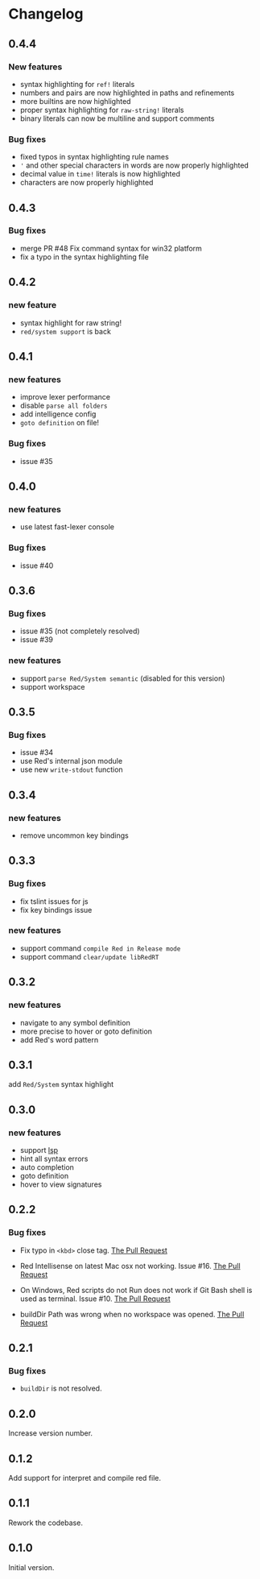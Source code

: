 # Changelog

## 0.4.4

### New features

* syntax highlighting for `ref!` literals
* numbers and pairs are now highlighted in paths and refinements
* more builtins are now highlighted
* proper syntax highlighting for `raw-string!` literals
* binary literals can now be multiline and support comments

### Bug fixes

* fixed typos in syntax highlighting rule names
* `'` and other special characters in words are now properly highlighted
* decimal value in `time!` literals is now highlighted
* characters are now properly highlighted

## 0.4.3

### Bug fixes

* merge PR #48 Fix command syntax for win32 platform
* fix a typo in the syntax highlighting file

## 0.4.2

### new feature

* syntax highlight for raw string!
* `red/system support` is back

## 0.4.1

### new features

* improve lexer performance
* disable `parse all folders`
* add intelligence config
* `goto definition` on file!

### Bug fixes

* issue #35

## 0.4.0

### new features

* use latest fast-lexer console

### Bug fixes

* issue #40

## 0.3.6

### Bug fixes

* issue #35 (not completely resolved)
* issue #39

### new features
* support `parse Red/System semantic` (disabled for this version)
* support workspace

## 0.3.5

### Bug fixes

* issue #34
* use Red's internal json module
* use new `write-stdout` function

## 0.3.4

### new features

* remove uncommon key bindings

## 0.3.3

### Bug fixes

* fix tslint issues for js
* fix key bindings issue

### new features

* support command `compile Red in Release mode`
* support command `clear/update libRedRT`


## 0.3.2

### new features

* navigate to any symbol definition
* more precise to hover or goto definition
* add Red's word pattern

## 0.3.1

add `Red/System` syntax highlight

## 0.3.0

### new features

* support [lsp](https://langserver.org/)
* hint all syntax errors
* auto completion
* goto definition
* hover to view signatures

## 0.2.2

### Bug fixes

* Fix typo in `<kbd>` close tag. [The Pull Request](https://github.com/red/VScode-extension/pull/19)

* Red Intellisense on latest Mac osx not working. Issue #16. [The Pull Request](https://github.com/red/VScode-extension/pull/18)

* On Windows, Red scripts do not Run does not work if Git Bash shell is used as terminal. Issue #10. [The Pull Request](https://github.com/red/VScode-extension/pull/11)

* buildDir Path was wrong when no workspace was opened. [The Pull Request](https://github.com/red/VScode-extension/pull/9)

## 0.2.1

### Bug fixes

* `buildDir` is not resolved.

## 0.2.0

Increase version number.

## 0.1.2

Add support for interpret and compile red file.

## 0.1.1

Rework the codebase.

## 0.1.0

Initial version.
